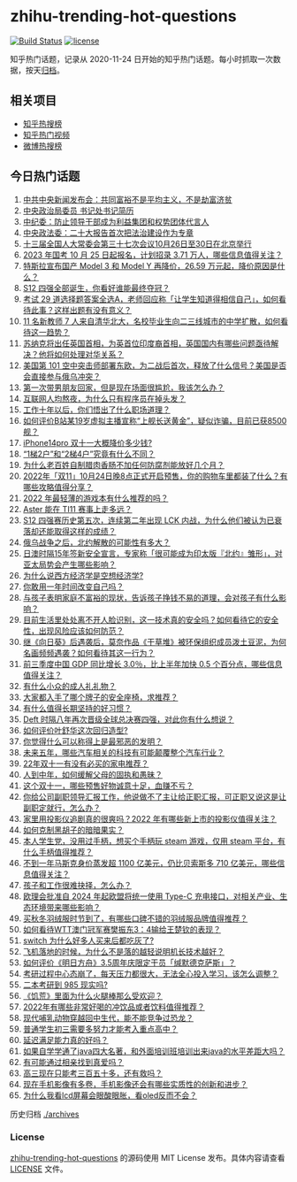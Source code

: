 # zhihu-trending-hot-questions

[![Build Status](https://github.com/justjavac/zhihu-trending-hot-questions/workflows/ci/badge.svg?branch=master)](https://github.com/justjavac/zhihu-trending-hot-questions/actions)
[![license](https://img.shields.io/github/license/justjavac/zhihu-trending-hot-questions)](https://github.com/justjavac/zhihu-trending-hot-questions/blob/master/LICENSE)

知乎热门话题，记录从 2020-11-24 日开始的知乎热门话题。每小时抓取一次数据，按天[归档](./archives)。

## 相关项目

- [知乎热搜榜](https://github.com/justjavac/zhihu-trending-top-search)
- [知乎热门视频](https://github.com/justjavac/zhihu-trending-hot-video)
- [微博热搜榜](https://github.com/justjavac/weibo-trending-hot-search)

## 今日热门话题

<!-- BEGIN -->
<!-- 最后更新时间 Tue Oct 25 2022 04:08:25 GMT+0800 (China Standard Time) -->

1. [中共中央新闻发布会：共同富裕不是平均主义，不是劫富济贫](https://www.zhihu.com/question/576641397)
1. [中央政治局委员 书记处书记简历](https://www.zhihu.com/question/576472423)
1. [中纪委：防止领导干部成为利益集团和权势团体代言人](https://www.zhihu.com/question/576641656)
1. [中央政法委：二十大报告首次把法治建设作为专章](https://www.zhihu.com/question/576641864)
1. [十三届全国人大常委会第三十七次会议10月26日至30日在北京举行](https://www.zhihu.com/question/576622287)
1. [2023 年国考 10 月 25 日起报名，计划招录 3.71 万人，哪些信息值得关注？](https://www.zhihu.com/question/561800781)
1. [特斯拉宣布国产 Model 3 和 Model Y 再降价，26.59 万元起，降价原因是什么？](https://www.zhihu.com/question/561773665)
1. [S12 四强全部诞生，你看好谁能最终夺冠？](https://www.zhihu.com/question/561788772)
1. [考试 29 道选择题答案全选A，老师回应称「让学生知道得相信自己」，如何看待此事？这样出题有没有意义？](https://www.zhihu.com/question/561790582)
1. [11 名新教师 7 人来自清华北大，名校毕业生向二三线城市的中学扩散，如何看待这一趋势？](https://www.zhihu.com/question/561992225)
1. [苏纳克将出任英国首相，为英首位印度裔首相，英国国内有哪些问题亟待解决？他将如何处理对华关系？](https://www.zhihu.com/question/562009768)
1. [美国第 101 空中突击师部署东欧，为二战后首次，释放了什么信号？美国是否会直接参与俄乌冲突？](https://www.zhihu.com/question/561951417)
1. [第一次带男朋友回家，但是现在场面很尴尬，我该怎么办？](https://www.zhihu.com/question/551456225)
1. [互联网人均熬夜，为什么只有程序员在掉头发？](https://www.zhihu.com/question/561790755)
1. [工作十年以后，你们悟出了什么职场道理？](https://www.zhihu.com/question/38252049)
1. [如何评价B站某19岁虚拟主播宣称“上舰长送黄金”，疑似诈骗，目前已获8500舰？](https://www.zhihu.com/question/561370406)
1. [iPhone14pro 双十一大概降价多少钱?](https://www.zhihu.com/question/552410756)
1. [“1梯2户”和“2梯4户”究竟有什么不同？](https://www.zhihu.com/question/454473751)
1. [为什么老百姓自制腊肉香肠不加任何防腐剂能放好几个月？](https://www.zhihu.com/question/561213611)
1. [2022年「双11」10月24日晚8点正式开启预售，你的购物车里都装了什么？有哪些攻略值得分享？](https://www.zhihu.com/question/561976333)
1. [2022 年最轻薄的游戏本有什么推荐的吗？](https://www.zhihu.com/question/520378493)
1. [Aster 能在 TI11 赛事上走多远？](https://www.zhihu.com/question/552673696)
1. [S12 四强赛历史第五次，连续第二年出现 LCK 内战，为什么他们被认为已衰落却还能取得这样的成绩？](https://www.zhihu.com/question/561791054)
1. [俄乌战争之后，北约解散的可能性有多大？](https://www.zhihu.com/question/520506111)
1. [日澳时隔15年签新安全宣言，专家称「很可能成为印太版『北约』雏形」，对亚太局势会产生哪些影响？](https://www.zhihu.com/question/560458846)
1. [为什么说西方经济学是空想经济学?](https://www.zhihu.com/question/561273670)
1. [你敢用一年时间改变自己吗？](https://www.zhihu.com/question/437098355)
1. [与孩子表明家庭不富裕的现状，告诉孩子挣钱不易的道理，会对孩子有什么影响？](https://www.zhihu.com/question/560504295)
1. [目前生活里处处离不开人脸识别，这一技术真的安全吗？如何看待它的安全性，出现风险应该如何防范？](https://www.zhihu.com/question/561995831)
1. [继《向日葵》后遇袭后，莫奈作品《干草堆》被环保组织成员泼土豆泥，为何名画频频遇袭？如何看待其这一行为？](https://www.zhihu.com/question/561823470)
1. [前三季度中国 GDP 同比增长 3.0％，比上半年加快 0.5 个百分点，哪些信息值得关注？](https://www.zhihu.com/question/561768769)
1. [有什么小众的成人礼礼物？](https://www.zhihu.com/question/338752294)
1. [大家都入手了哪个牌子的安全座椅，求推荐？](https://www.zhihu.com/question/54887253)
1. [有什么值得长期坚持的好习惯？](https://www.zhihu.com/question/440957405)
1. [Deft 时隔八年再次晋级全球总决赛四强，对此你有什么想说？](https://www.zhihu.com/question/561793364)
1. [如何评价叶舒华这次回归造型?](https://www.zhihu.com/question/561601934)
1. [你觉得什么可以称得上是最邪恶的发明？](https://www.zhihu.com/question/327418024)
1. [未来五年，哪些汽车相关的科技有可能颠覆整个汽车行业？](https://www.zhihu.com/question/561609702)
1. [22年双十一有没有必买的家电推荐？](https://www.zhihu.com/question/558166448)
1. [人到中年，如何缓解父母的固执和愚昧？](https://www.zhihu.com/question/264824299)
1. [这个双十一，哪些预售好物诚意十足，血赚不亏？](https://www.zhihu.com/question/561667013)
1. [你给公司副职领导汇报工作，他说做不了主让给正职汇报，可正职又说这是让副职定就行，怎么办？](https://www.zhihu.com/question/502621907)
1. [家里用投影仪追剧真的很爽吗？2022 年有哪些新上市的投影仪值得关注？](https://www.zhihu.com/question/552202173)
1. [如何克制黑胡子的暗暗果实？](https://www.zhihu.com/question/22594964)
1. [本人学生党，没用过手柄，想买个手柄玩 steam 游戏，仅用 steam 平台，有什么手柄值得推荐？](https://www.zhihu.com/question/513803428)
1. [不到一年马斯克身价蒸发超 1100 亿美元，仍比贝索斯多 710 亿美元，哪些信息值得关注？](https://www.zhihu.com/question/561773688)
1. [孩子和工作很难抉择，怎么办？](https://www.zhihu.com/question/561659083)
1. [欧理会批准自 2024 年起欧盟将统一使用 Type-C 充电接口，对相关产业、生态环境带来哪些影响？](https://www.zhihu.com/question/562002141)
1. [买秋冬羽绒服时节到了，有哪些口碑不错的羽绒服品牌值得推荐？](https://www.zhihu.com/question/336135820)
1. [如何看待WTT澳门冠军赛樊振东3：4输给王楚钦的表现？](https://www.zhihu.com/question/561711966)
1. [switch 为什么好多人买来后都吃灰了?](https://www.zhihu.com/question/552901619)
1. [飞机落地的时候，为什么不是落的越轻说明机长技术越好？](https://www.zhihu.com/question/561526518)
1. [如何评价《明日方舟》3.5周年庆限定干员「缄默德克萨斯」？](https://www.zhihu.com/question/561705120)
1. [考研过程中心态崩了，每天压力都很大，无法全心投入学习，该怎么调整？](https://www.zhihu.com/question/549060037)
1. [二本考研到 985 现实吗?](https://www.zhihu.com/question/548876053)
1. [《饥荒》里面为什么火腿棒那么受欢迎？](https://www.zhihu.com/question/528044424)
1. [2022年有哪些非常好喝的冲饮品或者饮料值得推荐？](https://www.zhihu.com/question/549809930)
1. [现代哺乳动物穿越回中生代，能不能竞争过恐龙？](https://www.zhihu.com/question/516782950)
1. [普通学生初三需要多努力才能考入重点高中？](https://www.zhihu.com/question/561876023)
1. [延迟满足能力真的好吗？](https://www.zhihu.com/question/290870877)
1. [如果自学学通了java四大名著，和外面培训班培训出来java的水平差距大吗？](https://www.zhihu.com/question/399291634)
1. [有可能通过相亲找到真爱吗？](https://www.zhihu.com/question/557982032)
1. [高三现在只能考三百五十多，还有救吗？](https://www.zhihu.com/question/557908639)
1. [现在手机影像有多卷，手机影像还会有哪些实质性的创新和进步？](https://www.zhihu.com/question/561834364)
1. [为什么我看lcd屏幕会眼酸眼胀，看oled反而不会？](https://www.zhihu.com/question/301998278)

<!-- END -->

历史归档 [./archives](./archives)

### License

[zhihu-trending-hot-questions](https://github.com/justjavac/zhihu-trending-hot-questions)
的源码使用 MIT License 发布。具体内容请查看 [LICENSE](./LICENSE) 文件。
